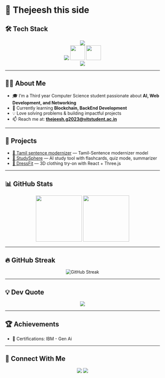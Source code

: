 # 👋 Thejeesh this side  

## 🛠 Tech Stack  
<p align="center">
  <!-- Programming Languages -->
  <img src="https://skillicons.dev/icons?i=c,java,python,javascript" />
  <br>
  <!-- AI / ML -->
  <img src="https://skillicons.dev/icons?i=tensorflow,pytorch" />
  <img src="https://raw.githubusercontent.com/simple-icons/simple-icons/develop/icons/scikitlearn.svg" height="48" width="48" />
  <img src="https://streamlit.io/images/brand/streamlit-logo-primary-colormark-lighttext.png" height="48" />
  <br>
  <!-- Tools & Platforms -->
  <img src="https://skillicons.dev/icons?i=git,github,vscode,figma" />
</p>

---

## 👨‍💻 About Me  
- 🎓 I’m a Third year Computer Science student passionate about **AI, Web Development, and Networking**  
- 🌱 Currently learning **Blockchain, BackEnd Development**  
- 💡 Love solving problems & building impactful projects  
- 📫 Reach me at: **thejeesh.g2023@vitstudent.ac.in**  

---

## 🚀 Projects  
- [🔗 Tamil sentence modernizer](https://github.com/thejeesh007/Tamil-sentence-modernizer) — Tamil-Sentence modernizer model 
- [🔗 StudySphere](https://github.com/thejeesh007/StudySphere) — AI study tool with flashcards, quiz mode, summarizer  
- [🔗 DressFit](https://github.com/thejeesh007/DOSC-Dressfit) — 3D clothing try-on with React + Three.js  

---

## 📊 GitHub Stats  
<p align="center">
  <img src="https://github-readme-stats.vercel.app/api?username=thejeesh007&show_icons=true&theme=radical" height="150"/>
  <img src="https://github-readme-stats.vercel.app/api/top-langs/?username=thejeesh007&layout=compact&theme=radical" height="150"/>
</p>

---

## 🔥 GitHub Streak
<p align="center">
  <img src="https://streak-stats.demolab.com/?user=thejeesh007&theme=radical" alt="GitHub Streak"/>
</p>

---
## 💡 Dev Quote
<p align="center">
  <img src="https://quotes-github-readme.vercel.app/api?type=horizontal&theme=radical" />
</p>

---

## 🏆 Achievements  

- 📜 Certifications: IBM - Gen Ai 

---

## 🤝 Connect With Me  
<p align="center">
  <a href="https://www.linkedin.com/in/thejeesh-g-a53a40337/"><img src="https://img.shields.io/badge/LinkedIn-0077B5?logo=linkedin&logoColor=white&style=for-the-badge"/></a>
  <a href="https://portfolio-thejeesh.netlify.app/"><img src="https://img.shields.io/badge/Portfolio-000000?logo=firefox&logoColor=white&style=for-the-badge"/></a>
</p>

